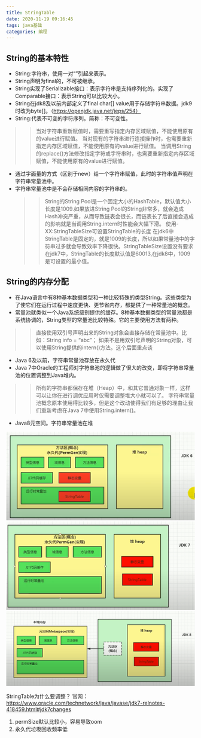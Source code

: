 ```yaml
---
title: StringTable
date: 2020-11-19 09:16:45
tags: java基础
categories: 编程
---
```

## String的基本特性

- String:字符串，使用一对“”引起来表示。
- String声明为final的，不可被继承。
- String实现了Serializable接口：表示字符串是支持序列化的。实现了Comparable接口：表示String可以比较大小。
- String在jdk8及以前内部定义了final char[] value用于存储字符串数据。jdk9时改为byte[]。（https://openjdk.java.net/jeps/254）
- String:代表不可变的字符序列。简称：不可变性。
 >>当对字符串重新赋值时，需要重写指定内存区域赋值，不能使用原有的value进行赋值。
 >>当对现有的字符串进行连接操作时，也需要重新指定内存区域赋值，不能使用原有的value进行赋值。
 >>当调用String的replace()方法修改指定字符或字符串时，也需要重新指定内存区域赋值，不能使用原有的value进行赋值。

- 通过字面量的方式（区别于new）给一个字符串赋值，此时的字符串值声明在字符串常量池中。
- 字符串常量池中是不会存储相同内容的字符串的。 
  >>String的String Pool是一个固定大小的HashTable，默认值大小长度是1009.如果放进String Pool的String非常多，就会造成Hash冲突严重，从而导致链表会很长，而链表长了后直接会造成的影响就是当调用String.intern时性能会大幅下滑。
  >>使用-XX:StringTableSize可设置StringTable的长度
  >>在jdk6中StringTable是固定的，就是1009的长度，所以如果常量池中的字符串过多就会导致效率下降很快。StringTableSize设置没有要求
  >>在jdk7中，StringTable的长度默认值是60013,在jdk8中，1009是可设置的最小值。

## String的内存分配

- 在Java语言中有8种基本数据类型和一种比较特殊的类型String。这些类型为了使它们在运行过程中速度更快、更节省内存，都提供了一种常量池的概念。
- 常量池就类似一个Java系统级别提供的缓存。8种基本数据类型的常量池都是系统协调的，String类型的常量池比较特殊。它的主要使用方法有两种。
 >>直接使用双引号声明出来的String对象会直接存储在常量池中。比如：String info = “abc”；
 >>如果不是用双引号声明的String对象，可以使用String提供的intern()方法。这个后面重点谈
- Java 6及以前，字符串常量池存放在永久代
- Java 7中Oracle的工程师对字符串池的逻辑做了很大的改变，即将字符串常量池的位置调整到Java堆内。
 >>所有的字符串都保存在堆（Heap）中，和其它普通对象一样，这样可以让你在进行调优应用时仅需要调整堆大小就可以了。
 >>字符串常量池概念原本使用得比较多，但是这个改动使得我们有足够的理由让我们重新考虑在Java 7中使用String.intern()。
- Java8元空间。字符串常量池在堆

![图1](https://github.com/PayneZh/MarkDownPhotos/raw/master/res/jvm%E8%BF%90%E8%A1%8C%E6%97%B6%E6%95%B0%E6%8D%AE%E5%8C%BA/JDK6%E6%96%B9%E6%B3%95%E5%8C%BA%E5%9B%BE.jpg)
![图2](https://github.com/PayneZh/MarkDownPhotos/raw/master/res/jvm%E8%BF%90%E8%A1%8C%E6%97%B6%E6%95%B0%E6%8D%AE%E5%8C%BA/JDK7%E6%96%B9%E6%B3%95%E5%8C%BA%E5%9B%BE.jpg)
![图3](https://github.com/PayneZh/MarkDownPhotos/raw/master/res/jvm%E8%BF%90%E8%A1%8C%E6%97%B6%E6%95%B0%E6%8D%AE%E5%8C%BA/JDK8%E6%96%B9%E6%B3%95%E5%8C%BA%E5%9B%BE.jpg)

StringTable为什么要调整？
官网：https://www.oracle.com/technetwork/java/javase/jdk7-relnotes-418459.html#jdk7changes
1. permSize默认比较小，容易导致oom
2. 永久代垃圾回收频率低